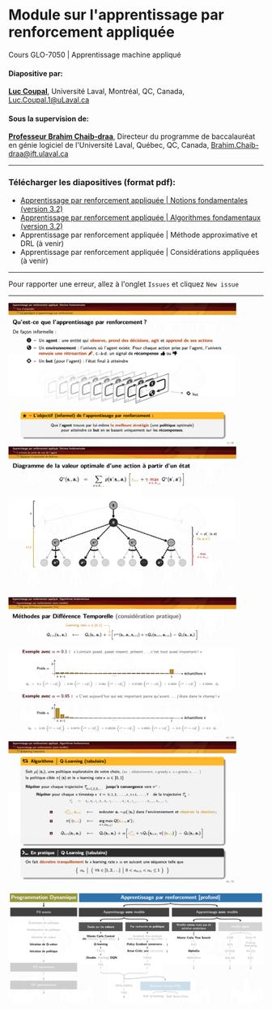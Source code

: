 # Module sur l'apprentissage par renforcement appliquée 
Cours GLO-7050 | Apprentissage machine appliqué

#### Diapositive par:
 [**Luc Coupal**](https://redleader962.github.io), Université Laval, Montréal, QC, Canada, [Luc.Coupal.1@uLaval.ca](Luc.Coupal.1@uLaval.ca) 

#### Sous la supervision de:

[**Professeur Brahim Chaib-draa**](https://www.fsg.ulaval.ca/departements/professeurs/brahim-chaib-draa-166/), Directeur du programme de baccalauréat en génie logiciel de l'Université Laval, Québec, QC, Canada,
[Brahim.Chaib-draa@ift.ulaval.ca](Brahim.Chaib-draa@ift.ulaval.ca)

---

### Télécharger les diapositives (format pdf): 
- [Apprentissage par renforcement appliquée | Notions fondamentales (version 3.2)](https://github.com/RedLeader962/GLO-7050-Module-Apprentissage-par-renforcement/raw/master/RL-Notions-fondamentales-v32.pdf) 
- [Apprentissage par renforcement appliquée | Algorithmes fondamentaux (version 3.2)](https://github.com/RedLeader962/GLO-7050-Module-Apprentissage-par-renforcement/raw/master/DPAndRL-Algorithmes-fondamentaux-v32.pdf) 
- Apprentissage par renforcement appliquée | Méthode approximative et DRL (à venir)
- Apprentissage par renforcement appliquée | Considérations appliquées (à venir)

---

Pour rapporter une erreur, allez à l'onglet `Issues` et cliquez `New issue` 

---

<p>
<img src="images/Projet_slide_RL_5.png" width="450px">
<img src="images/Projet_slide_RL_2.png" width="450px" >
</p>
<p>
<img src="images/Projet_slide_RL_4.png" width="450px">
<img src="images/Projet_slide_RL_3.png" width="450px">
</p>

![algorithmeCouvertDansLeCours](images/algorithmeCouvertDansLeCours.png) 


